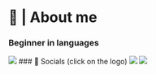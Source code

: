 # 📄 | About me

### Beginner in languages
<img src="https://skillicons.dev/icons?i=lua,js,discordjs,nodejs" />
### 📱 Socials (click on the logo)
<a href="https://discord.com/users/909006358928580649"><img src="https://skillicons.dev/icons?i=discord"/></a>
<a href="https://www.instagram.com/tickly50_/"><img src="https://skillicons.dev/icons?i=instagram"/></a>
